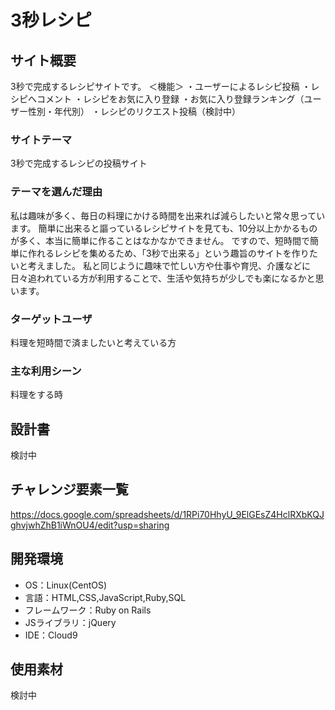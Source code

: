 # 3秒レシピ

## サイト概要
3秒で完成するレシピサイトです。
＜機能＞
・ユーザーによるレシピ投稿
・レシピへコメント
・レシピをお気に入り登録
・お気に入り登録ランキング（ユーザー性別・年代別）
・レシピのリクエスト投稿（検討中）

### サイトテーマ
3秒で完成するレシピの投稿サイト

### テーマを選んだ理由
私は趣味が多く、毎日の料理にかける時間を出来れば減らしたいと常々思っています。
簡単に出来ると謳っているレシピサイトを見ても、10分以上かかるものが多く、本当に簡単に作ることはなかなかできません。
ですので、短時間で簡単に作れるレシピを集めるため、「3秒で出来る」という趣旨のサイトを作りたいと考えました。
私と同じように趣味で忙しい方や仕事や育児、介護などに日々追われている方が利用することで、生活や気持ちが少しでも楽になるかと思います。

### ターゲットユーザ
料理を短時間で済ましたいと考えている方

### 主な利用シーン
料理をする時

## 設計書
検討中

## チャレンジ要素一覧
https://docs.google.com/spreadsheets/d/1RPi70HhyU_9ElGEsZ4HclRXbKQJghvjwhZhB1iWnOU4/edit?usp=sharing

## 開発環境
- OS：Linux(CentOS)
- 言語：HTML,CSS,JavaScript,Ruby,SQL
- フレームワーク：Ruby on Rails
- JSライブラリ：jQuery
- IDE：Cloud9

## 使用素材
検討中
